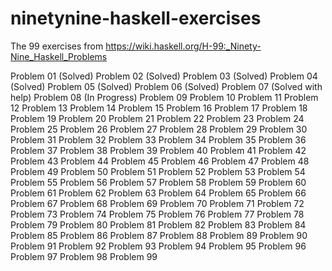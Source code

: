 # ninetynine-haskell-exercises
The 99 exercises from https://wiki.haskell.org/H-99:_Ninety-Nine_Haskell_Problems

Problem 01 (Solved)
Problem 02 (Solved)
Problem 03 (Solved)
Problem 04 (Solved)
Problem 05 (Solved)
Problem 06 (Solved)
Problem 07 (Solved with help)
Problem 08 (In Progress)
Problem 09
Problem 10
Problem 11
Problem 12
Problem 13
Problem 14
Problem 15
Problem 16
Problem 17
Problem 18
Problem 19
Problem 20
Problem 21
Problem 22
Problem 23
Problem 24
Problem 25
Problem 26
Problem 27
Problem 28
Problem 29
Problem 30
Problem 31
Problem 32
Problem 33
Problem 34
Problem 35
Problem 36
Problem 37
Problem 38
Problem 39
Problem 40
Problem 41
Problem 42
Problem 43
Problem 44
Problem 45
Problem 46
Problem 47
Problem 48
Problem 49
Problem 50
Problem 51
Problem 52
Problem 53
Problem 54
Problem 55
Problem 56
Problem 57
Problem 58
Problem 59
Problem 60
Problem 61
Problem 62
Problem 63
Problem 64
Problem 65
Problem 66
Problem 67
Problem 68
Problem 69
Problem 70
Problem 71
Problem 72
Problem 73
Problem 74
Problem 75
Problem 76
Problem 77
Problem 78
Problem 79
Problem 80
Problem 81
Problem 82
Problem 83
Problem 84
Problem 85
Problem 86
Problem 87
Problem 88
Problem 89
Problem 90
Problem 91
Problem 92
Problem 93
Problem 94
Problem 95
Problem 96
Problem 97
Problem 98
Problem 99